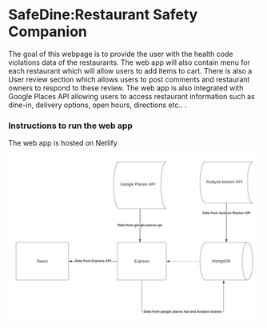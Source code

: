 # SafeDine:Restaurant Safety Companion

<p>The goal of this webpage is to provide the user with the health code violations data of the restaurants. The web app will also contain menu for each restaurant which will allow users to add items to cart. There is also a User review section which allows users to post comments and restaurant owners to respond to these review. The web app is also integrated with Google Places API allowing users to access restaurant information such as dine-in, delivery options, open hours, directions etc.. .</p>

<h3>Instructions to run the web app</h3>
<p>The web app is hosted on Netlify</p>

<img src ="./Safe-Dine.jpeg" />
